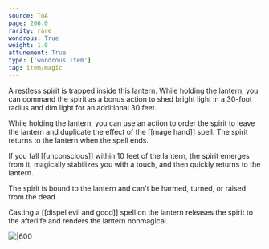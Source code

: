 ```yaml
---
source: ToA
page: 206.0
rarity: rare
wondrous: True
weight: 1.0
attunement: True
type: ['wondrous item']
tag: item/magic
---
```


A restless spirit is trapped inside this lantern. While holding the lantern, you can command the spirit as a bonus action to shed bright light in a 30-foot radius and dim light for an additional 30 feet.

While holding the lantern, you can use an action to order the spirit to leave the lantern and duplicate the effect of the [[mage hand]] spell. The spirit returns to the lantern when the spell ends.

If you fall [[unconscious]] within 10 feet of the lantern, the spirit emerges from it, magically stabilizes you with a touch, and then quickly returns to the lantern.

The spirit is bound to the lantern and can't be harmed, turned, or raised from the dead.

Casting a [[dispel evil and good]] spell on the lantern releases the spirit to the afterlife and renders the lantern nonmagical.


![|600](https://5e.tools/img/items/ToA/Ghost%20Lantern.png)